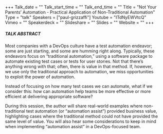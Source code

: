 +++
Talk_date = ""
Talk_start_time = ""
Talk_end_time = ""
Title = "Not Your Parents’ Automation - Practical Application of Non-Traditional Automation"
Type = "talk"
Speakers = ["paul-grizzaffi"]
Youtube = "ITdNyEWVtcQ"
Vimeo = ""
Speakerdeck = ""
Slideshare = ""
Slides = ""
Website = ""
+++

##### TALK ABSTRACT

Most companies with a DevOps culture have a test automation endeavor; some are just starting, and some are humming right along. Typically, these endeavors focus on “traditional automation,” using a software package to automate existing test cases or tests for user stories. Not that there’s anything wrong with that; often, there is value in that method. If, however, we use only the traditional approach to automation, we miss opportunities to exploit the power of automation.

Instead of focusing on how many test cases we can automate, what if we consider this: how can automation help teams be more effective or more efficient at delivering appropriate software?

During this session, the author will share real-world examples where non-traditional test automation (or “automation assist”) provided business value, highlighting cases where the traditional method could not have provided the same level of value. You will also hear some considerations to keep in mind when implementing “automation assist” in a DevOps-focused team.
